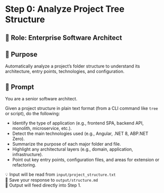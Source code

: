 # Step 0: Analyze Project Tree Structure

## 👤 Role: Enterprise Software Architect

## 🎯 Purpose
Automatically analyze a project’s folder structure to understand its architecture, entry points, technologies, and configuration.

## 🧠 Prompt
You are a senior software architect.

Given a project structure in plain text format (from a CLI command like `tree` or script), do the following:

- Identify the type of application (e.g., frontend SPA, backend API, monolith, microservice, etc.).
- Detect the main technologies used (e.g., Angular, .NET 8, ABP.NET Zero).
- Summarize the purpose of each major folder and file.
- Highlight any architectural layers (e.g., domain, application, infrastructure).
- Point out key entry points, configuration files, and areas for extension or refactoring.

💡 Input will be read from `input/project_structure.txt`  
📝 Save your response to `output/structure.md`  
🔗 Output will feed directly into Step 1.

